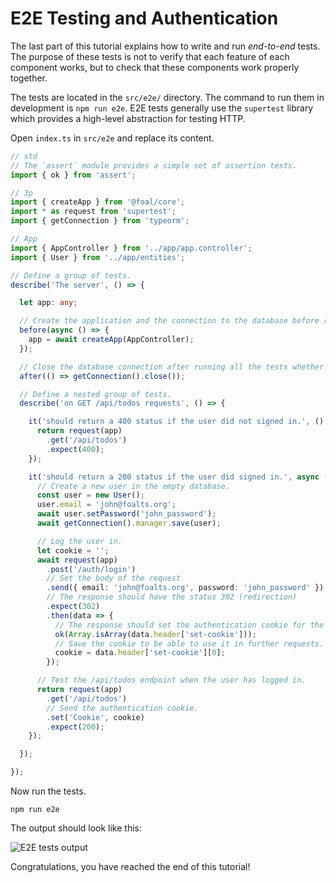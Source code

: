 # E2E Testing and Authentication

The last part of this tutorial explains how to write and run *end-to-end* tests. The purpose of these tests is not to verify that each feature of each component works, but to check that these components work properly together.

The tests are located in the `src/e2e/` directory. The command to run them in development is `npm run e2e`. E2E tests generally use the `supertest` library which provides a high-level abstraction for testing HTTP.

Open `index.ts` in `src/e2e` and replace its content.

```typescript
// std
// The `assert` module provides a simple set of assertion tests.
import { ok } from 'assert';

// 3p
import { createApp } from '@foal/core';
import * as request from 'supertest';
import { getConnection } from 'typeorm';

// App
import { AppController } from '../app/app.controller';
import { User } from '../app/entities';

// Define a group of tests.
describe('The server', () => {

  let app: any;

  // Create the application and the connection to the database before running all the tests.
  before(async () => {
    app = await createApp(AppController);
  });

  // Close the database connection after running all the tests whether they succeed or failed.
  after(() => getConnection().close());

  // Define a nested group of tests.
  describe('on GET /api/todos requests', () => {

    it('should return a 400 status if the user did not signed in.', () => {
      return request(app)
        .get('/api/todos')
        .expect(400);
    });

    it('should return a 200 status if the user did signed in.', async () => {
      // Create a new user in the empty database.
      const user = new User();
      user.email = 'john@foalts.org';
      await user.setPassword('john_password');
      await getConnection().manager.save(user);

      // Log the user in.
      let cookie = '';
      await request(app)
        .post('/auth/login')
        // Set the body of the request
        .send({ email: 'john@foalts.org', password: 'john_password' })
        // The response should have the status 302 (redirection)
        .expect(302)
        .then(data => {
          // The response should set the authentication cookie for the next requests.
          ok(Array.isArray(data.header['set-cookie']));
          // Save the cookie to be able to use it in further requests.
          cookie = data.header['set-cookie'][0];
        });

      // Test the /api/todos endpoint when the user has logged in.
      return request(app)
        .get('/api/todos')
        // Send the authentication cookie.
        .set('Cookie', cookie)
        .expect(200);
    });

  });

});

```

Now run the tests.

```
npm run e2e
```

The output should look like this:

![E2E tests output](./e2e_output.png)

Congratulations, you have reached the end of this tutorial!